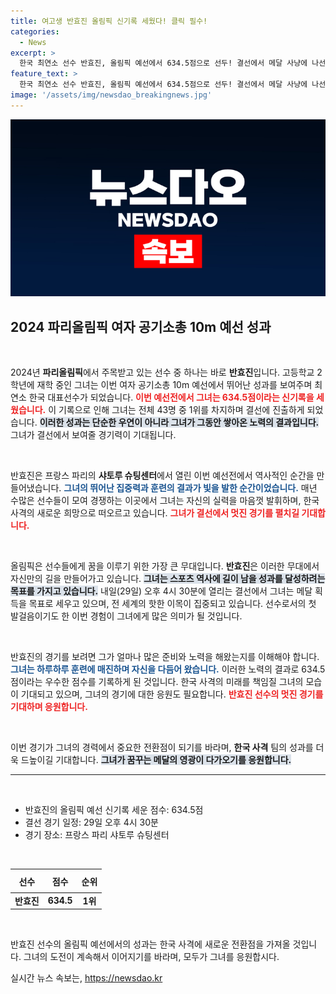 ```yaml
---
title: 여고생 반효진 올림픽 신기록 세웠다! 클릭 필수!
categories:
  - News
excerpt: >
  한국 최연소 선수 반효진, 올림픽 예선에서 634.5점으로 선두! 결선에서 메달 사냥에 나선她. 과연 그녀의 도전은 성공할 수 있을까? 궁금함 가득한 결선을 주목하세요!
feature_text: >
  한국 최연소 선수 반효진, 올림픽 예선에서 634.5점으로 선두! 결선에서 메달 사냥에 나선她. 과연 그녀의 도전은 성공할 수 있을까? 궁금함 가득한 결선을 주목하세요!
image: '/assets/img/newsdao_breakingnews.jpg'
---
```


<p><img src="/assets/img/newsdao_breakingnews.jpg" alt="pcversion 속보" /></p>

<h2 data-ke-size="size26">2024 파리올림픽 여자 공기소총 10m 예선 성과</h2>

<p data-ke-size="size16">&nbsp;</p>

<p>2024년 <b>파리올림픽</b>에서 주목받고 있는 선수 중 하나는 바로 <b>반효진</b>입니다. 고등학교 2학년에 재학 중인 그녀는 이번 여자 공기소총 10m 예선에서 뛰어난 성과를 보여주며 최연소 한국 대표선수가 되었습니다. <b><span style="color: #ee2323;">이번 예선전에서 그녀는 634.5점이라는 신기록을 세웠습니다.</span></b> 이 기록으로 인해 그녀는 전체 43명 중 1위를 차지하며 결선에 진출하게 되었습니다. <b><span style="background-color: #21538527;">이러한 성과는 단순한 우연이 아니라 그녀가 그동안 쌓아온 노력의 결과입니다.</span></b> 그녀가 결선에서 보여줄 경기력이 기대됩니다.</p>

<p data-ke-size="size16">&nbsp;</p>

<p>반효진은 프랑스 파리의 <b>샤토루 슈팅센터</b>에서 열린 이번 예선전에서 역사적인 순간을 만들어냈습니다. <b><span style="color: #1a5490;">그녀의 뛰어난 집중력과 훈련의 결과가 빛을 발한 순간이었습니다.</span></b> 매년 수많은 선수들이 모여 경쟁하는 이곳에서 그녀는 자신의 실력을 마음껏 발휘하며, 한국 사격의 새로운 희망으로 떠오르고 있습니다. <b><span style="color: #ee2323;">그녀가 결선에서 멋진 경기를 펼치길 기대합니다.</span></b></p>

<p data-ke-size="size16">&nbsp;</p>

<p>올림픽은 선수들에게 꿈을 이루기 위한 가장 큰 무대입니다. <b>반효진</b>은 이러한 무대에서 자신만의 길을 만들어가고 있습니다. <b><span style="background-color: #21538527;">그녀는 스포츠 역사에 길이 남을 성과를 달성하려는 목표를 가지고 있습니다.</span></b> 내일(29일) 오후 4시 30분에 열리는 결선에서 그녀는 메달 획득을 목표로 세우고 있으며, 전 세계의 핫한 이목이 집중되고 있습니다. 선수로서의 첫 발걸음이기도 한 이번 경험이 그녀에게 많은 의미가 될 것입니다.</p>

<p data-ke-size="size16">&nbsp;</p>

<p>반효진의 경기를 보려면 그가 얼마나 많은 준비와 노력을 해왔는지를 이해해야 합니다. <b><span style="color: #1a5490;">그녀는 하루하루 훈련에 매진하며 자신을 다듬어 왔습니다.</span></b> 이러한 노력의 결과로 634.5점이라는 우수한 점수를 기록하게 된 것입니다. 한국 사격의 미래를 책임질 그녀의 모습이 기대되고 있으며, 그녀의 경기에 대한 응원도 필요합니다. <b><span style="color: #ee2323;">반효진 선수의 멋진 경기를 기대하며 응원합니다.</span></b></p>

<p data-ke-size="size16">&nbsp;</p>

<p>이번 경기가 그녀의 경력에서 중요한 전환점이 되기를 바라며, <b>한국 사격</b> 팀의 성과를 더욱 드높이길 기대합니다. <b><span style="background-color: #21538527;">그녀가 꿈꾸는 메달의 영광이 다가오기를 응원합니다.</span></b></p>

<hr>

<p data-ke-size="size16">&nbsp;</p>

<ul>
    <li>반효진의 올림픽 예선 신기록 세운 점수: 634.5점</li>
    <li>결선 경기 일정: 29일 오후 4시 30분</li>
    <li>경기 장소: 프랑스 파리 샤토루 슈팅센터</li>
</ul> 

<p data-ke-size="size16">&nbsp;</p> 

<table style="width: 100%; border-collapse: collapse;">
    <thead>
        <tr>
            <th style="text-align: center; height: 30px;"><b>선수</b></th>
            <th style="text-align: center; height: 30px;"><b>점수</b></th>
            <th style="text-align: center; height: 30px;"><b>순위</b></th>
        </tr>
    </thead>
    <tbody>
        <tr>
            <td style="text-align: center; height: 17px;"><b>반효진</b></td>
            <td style="text-align: center; height: 17px;"><b>634.5</b></td>
            <td style="text-align: center; height: 17px;"><b>1위</b></td>
        </tr>
    </tbody>
</table>

<p data-ke-size="size16">&nbsp;</p> 

<p>반효진 선수의 올림픽 예선에서의 성과는 한국 사격에 새로운 전환점을 가져올 것입니다. 그녀의 도전이 계속해서 이어지기를 바라며, 모두가 그녀를 응원합시다.</p>
실시간 뉴스 속보는, <a href="https://newsdao.kr" rel="dofollow">https://newsdao.kr</a>


